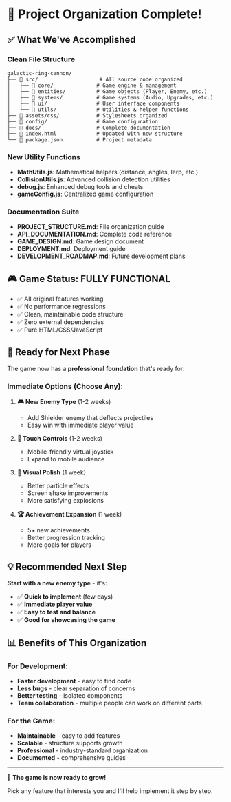 # 🎯 Project Organization Complete!

## ✅ What We've Accomplished

### **Clean File Structure**
```
galactic-ring-cannon/
├── 📁 src/                    # All source code organized
│   ├── 📁 core/              # Game engine & management  
│   ├── 📁 entities/          # Game objects (Player, Enemy, etc.)
│   ├── 📁 systems/           # Game systems (Audio, Upgrades, etc.)
│   ├── 📁 ui/                # User interface components
│   └── 📁 utils/             # Utilities & helper functions
├── 📁 assets/css/            # Stylesheets organized
├── 📁 config/                # Game configuration
├── 📁 docs/                  # Complete documentation
├── 📄 index.html             # Updated with new structure
└── 📄 package.json           # Project metadata
```

### **New Utility Functions**
- **MathUtils.js**: Mathematical helpers (distance, angles, lerp, etc.)
- **CollisionUtils.js**: Advanced collision detection utilities  
- **debug.js**: Enhanced debug tools and cheats
- **gameConfig.js**: Centralized game configuration

### **Documentation Suite**
- **PROJECT_STRUCTURE.md**: File organization guide
- **API_DOCUMENTATION.md**: Complete code reference
- **GAME_DESIGN.md**: Game design document
- **DEPLOYMENT.md**: Deployment guide
- **DEVELOPMENT_ROADMAP.md**: Future development plans

## 🎮 **Game Status: FULLY FUNCTIONAL**
- ✅ All original features working
- ✅ No performance regressions
- ✅ Clean, maintainable code structure
- ✅ Zero external dependencies
- ✅ Pure HTML/CSS/JavaScript

## 🚀 **Ready for Next Phase**

The game now has a **professional foundation** that's ready for:

### **Immediate Options (Choose Any):**

1. **🎮 New Enemy Type** (1-2 weeks)
   - Add Shielder enemy that deflects projectiles
   - Easy win with immediate player value

2. **📱 Touch Controls** (1-2 weeks)  
   - Mobile-friendly virtual joystick
   - Expand to mobile audience

3. **🌟 Visual Polish** (1 week)
   - Better particle effects
   - Screen shake improvements
   - More satisfying explosions

4. **🏆 Achievement Expansion** (1 week)
   - 5+ new achievements
   - Better progression tracking
   - More goals for players

## 💡 **Recommended Next Step**

**Start with a new enemy type** - it's:
- ✅ **Quick to implement** (few days)
- ✅ **Immediate player value**
- ✅ **Easy to test and balance**
- ✅ **Good for showcasing the game**

## 📊 **Benefits of This Organization**

### For Development:
- **Faster development** - easy to find code
- **Less bugs** - clear separation of concerns  
- **Better testing** - isolated components
- **Team collaboration** - multiple people can work on different parts

### For the Game:
- **Maintainable** - easy to add features
- **Scalable** - structure supports growth
- **Professional** - industry-standard organization
- **Documented** - comprehensive guides

---

**🎯 The game is now ready to grow!** 

Pick any feature that interests you and I'll help implement it step by step.

